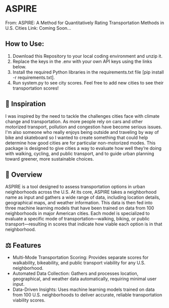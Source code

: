 # ASPIRE
From: ASPIRE: A Method for Quantitatively Rating Transportation Methods in U.S. Cities 
Link: Coming Soon...

## How to Use:
1. Download this Repository to your local coding environment and unzip it.
2. Replace the keys in the .env with your own API keys using the links below.
3. Install the required Python libraries in the requirements.txt file [pip install -r requirements.txt].
4. Run system.py to see city scores. Feel free to add new cities to see their transportation scores!

## 🌟 Inspiration
I was inspired by the need to tackle the challenges cities face with climate change and transportation. As more people rely on cars and other motorized transport, pollution and congestion have become serious issues. I'm also someone who really enjoys being outside and traveling by way of bike and skateboard so I wanted to create something that could help determine how good cities are for particular non-motorized modes. This package is designed to give cities a way to evaluate how well they’re doing with walking, cycling, and public transport, and to guide urban planning toward greener, more sustainable choices.

## 🚀 Overview
ASPIRE is a tool designed to assess transportation options in urban neighborhoods across the U.S. At its core, ASPIRE takes a neighborhood name as input and gathers a wide range of data, including location details, geographical maps, and weather information. This data is then fed into three machine learning models that have been trained on data from 100 neighborhoods in major American cities. Each model is specialized to evaluate a specific mode of transportation—walking, biking, or public transport—resulting in scores that indicate how viable each option is in that neighborhood.

## ⚖️ Features
- Multi-Mode Transportation Scoring: Provides separate scores for walkability, bikeability, and public transport viability for any U.S. neighborhood.
- Automated Data Collection: Gathers and processes location, geographical, and weather data automatically, requiring minimal user input.
- Data-Driven Insights: Uses machine learning models trained on data from 100 U.S. neighborhoods to deliver accurate, reliable transportation viability scores.
